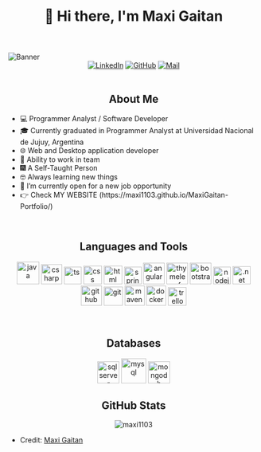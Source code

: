 <body>
    <header>
         <div align="center"><h1 align="center">👋 Hi there, I'm Maxi Gaitan </h1></div>
    </header>
    <img src="https://i.postimg.cc/T2H253kp/banner.png" alt="Banner" class="banner">
    <div align=center>
        <a href="https://www.linkedin.com/in/nmaxi-gaitan/"><img src="https://img.shields.io/badge/Linkedin-0077b5?style=flat&logo=linkedin" alt="LinkedIn" /></a>
        <a href="https://github.com/maxi1103"><img src="https://img.shields.io/badge/GitHub-214A57?style=flat&logo=github&logoColor=white" alt="GitHub" /></a>
        <a href="mailto:nahuel_maxi11@hotmail.com"><img src="https://img.shields.io/badge/Mail-blue?style=flat&logo=Mail.Ru&logoColor=white&color=rgba(15%2C108%2C189)" alt="Mail" /></a>
        
        
   </div>
    <div align=left>
      <br>
   <h2 align="center">About Me</h2>
               <ul>
                   <li>💻 Programmer Analyst / Software Developer</li>
                   <li>🎓 Currently graduated in Programmer Analyst at Universidad Nacional de Jujuy, Argentina</li>
                   <li>🌐 Web and Desktop application developer</li>
                   <li>🤝 Ability to work in team</li>
                   <li>🎆 A Self-Taught Person</li>
                   <li>🤓 Always learning new things</li>
                   <li>🤔 I’m currently open for a new job opportunity</li>
                   <li>👉 Check MY WEBSITE (https://maxi1103.github.io/MaxiGaitan-Portfolio/) </li>
               </ul>
            <br>
    <h2 align="center">Languages and Tools</h2>
            <p align="center">
            <img src="https://cdn.jsdelivr.net/gh/devicons/devicon@latest/icons/java/java-original.svg" alt="java" width="45" height="45"/>
            <img src="https://www.svgrepo.com/show/452184/csharp.svg" alt="csharp" width="42" height="40"/>
            <img src="https://cdn.jsdelivr.net/gh/devicons/devicon@latest/icons/typescript/typescript-original.svg" alt="ts" width="35" height="35"/> 
            <img src="https://cdn.jsdelivr.net/gh/devicons/devicon@latest/icons/css3/css3-original.svg" alt="css" width="37" height="37"/> 
            <img src="https://cdn.jsdelivr.net/gh/devicons/devicon@latest/icons/html5/html5-original.svg" alt="html" width="37" height="37"/>   
            <img src="https://cdn.jsdelivr.net/gh/devicons/devicon@latest/icons/spring/spring-original.svg" alt="spring" width="35" height="35"/>
            <img src="https://www.svgrepo.com/show/452156/angular.svg" alt="angular" width="43" height="43"/>
            <img src="https://img.icons8.com/color/48/thymeleaf.png" alt="thymeleaf" width="43" height="43"/>
            <img src="https://img.icons8.com/color/48/bootstrap--v2.png" alt="bootstrap" width="43" height="43"/>
            <img src="https://cdn.jsdelivr.net/gh/devicons/devicon@latest/icons/nodejs/nodejs-original.svg" alt="nodejs" width="35" height="35"/>
            <img src="https://upload.wikimedia.org/wikipedia/commons/thumb/7/7d/Microsoft_.NET_logo.svg/456px-Microsoft_.NET_logo.svg.png" alt=".net" width="36" height="36"/>         
            <img src="https://img.icons8.com/color-glass/48/github--v1.png" alt="github" width="42" height="40"/> 
            <img src="https://cdn.jsdelivr.net/gh/devicons/devicon@latest/icons/git/git-original.svg" alt="git" width="38" height="38"/> 
            <img src="https://www.svgrepo.com/show/373829/maven.svg" alt="maven" width="40" height="40"/>
            <img src="https://www.svgrepo.com/show/452192/docker.svg" alt="docker" width="40" height="40"/> 
            <img src="https://cdn.jsdelivr.net/gh/devicons/devicon@latest/icons/trello/trello-plain.svg" alt="trello" width="37" height="37"/>
            </p>
         <br>
<h2 align="center">Databases</h2>
        <p align="center">
            <img src="https://img.icons8.com/color/48/microsoft-sql-server.png" alt="sqlserver" width="44" height="44"/>
            <img src="https://img.icons8.com/fluency/48/my-sql.png" alt="mysql" width="50" height="50"/> 
            <img src="https://img.icons8.com/color/48/mongodb.png" alt="mongodb" width="44" height="44"/> 
        </p>
 <h2 align="center">GitHub Stats</h2>
        
   <p align="center">
    <img align="center" src="https://github-readme-stats.vercel.app/api/top-langs?username=maxi1103&show_icons=true&locale=en&layout=compact" alt="maxi1103" />
   </p>
</body>

* Credit: [Maxi Gaitan](https://github.com/maxi1103)

<!--
**maxi1103/maxi1103** is a ✨ _special_ ✨ repository because its `README.md` (this file) appears on your GitHub profile.

Here are some ideas to get you started:

- 🔭 I’m currently working on ...
- 🌱 I’m currently learning ...
- 👯 I’m looking to collaborate on ...
- 🤔 I’m looking for help with ...
- 💬 Ask me about ...
- 📫 How to reach me: ...
- 😄 Pronouns: ...
- ⚡ Fun fact: ...
-->
